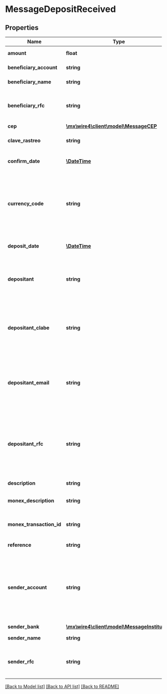 # MessageDepositReceived

## Properties
Name | Type | Description | Notes
------------ | ------------- | ------------- | -------------
**amount** | **float** | Es el monto de la transferencia. | [optional] 
**beneficiary_account** | **string** | Es la cuenta del beneficiario. | [optional] 
**beneficiary_name** | **string** | Es el nombre del beneficiario. | [optional] 
**beneficiary_rfc** | **string** | Es el Registro Federal de Contribuyentes (RFC) del beneficiario. | [optional] 
**cep** | [**\mx\wire4\client\model\MessageCEP**](MessageCEP.md) |  | [optional] 
**clave_rastreo** | **string** | Es la clave de rastreo de la transferencia. | [optional] 
**confirm_date** | [**\DateTime**](\DateTime.md) | Es la Fecha de confirmación de la transferencia. | [optional] 
**currency_code** | **string** | Es el código de divisa de la transferencia. Es en el formato estándar ISO 4217 y es de 3 dígitos. Puede ser \&quot;MXN\&quot; o \&quot;USD\&quot;. | [optional] 
**deposit_date** | [**\DateTime**](\DateTime.md) | Es la fecha de recepción de la transferencia. | [optional] 
**depositant** | **string** | Es el nombre del depositante en caso de que la transferencia se reciba en una cuenta de depositante. | [optional] 
**depositant_clabe** | **string** | Es la cuenta CLABE del depositante en caso que la transferencia se reciba en una cuenta de depositante | [optional] 
**depositant_email** | **string** | Es el Correo electrónico (email) del depositante en caso que la transferencia se reciba en una cuenta de depositante | [optional] 
**depositant_rfc** | **string** | Es el Registro Federal de Contribuyentes (RFC) del depositante, en caso que la transferencia se reciba en una cuenta de depositante. | [optional] 
**description** | **string** | Es el concepto de la transferencia. | [optional] 
**monex_description** | **string** | Es la descripción de Monex para la transferencia. | [optional] 
**monex_transaction_id** | **string** | Es el identificador asignado por Monex a la transferencia. | [optional] 
**reference** | **string** | Es la referecia de la transferencia. | [optional] 
**sender_account** | **string** | Es la cuenta del ordenante que podría ser un número celular (10 dígitos), una tarjeta de débito (TDD, de 16 dígitos) o Cuenta CLABE interbancaria (18 dígitos). | [optional] 
**sender_bank** | [**\mx\wire4\client\model\MessageInstitution**](MessageInstitution.md) |  | [optional] 
**sender_name** | **string** | Es el nombre del ordenante. | [optional] 
**sender_rfc** | **string** | Es el Registro Federal de Contribuyente (RFC) del ordenante. | [optional] 

[[Back to Model list]](../../README.md#documentation-for-models) [[Back to API list]](../../README.md#documentation-for-api-endpoints) [[Back to README]](../../README.md)

